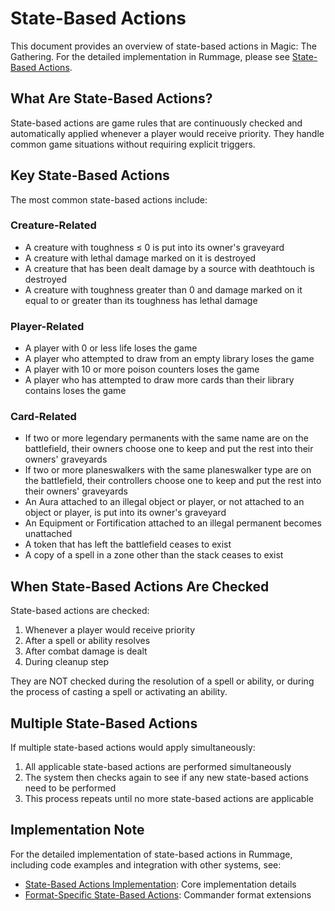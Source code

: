 # State-Based Actions

This document provides an overview of state-based actions in Magic: The Gathering. For the detailed implementation in Rummage, please see [State-Based Actions](../mtg_core/state_actions/index.md).

## What Are State-Based Actions?

State-based actions are game rules that are continuously checked and automatically applied whenever a player would receive priority. They handle common game situations without requiring explicit triggers.

## Key State-Based Actions

The most common state-based actions include:

### Creature-Related

- A creature with toughness ≤ 0 is put into its owner's graveyard
- A creature with lethal damage marked on it is destroyed
- A creature that has been dealt damage by a source with deathtouch is destroyed
- A creature with toughness greater than 0 and damage marked on it equal to or greater than its toughness has lethal damage

### Player-Related

- A player with 0 or less life loses the game
- A player who attempted to draw from an empty library loses the game
- A player with 10 or more poison counters loses the game
- A player who has attempted to draw more cards than their library contains loses the game

### Card-Related

- If two or more legendary permanents with the same name are on the battlefield, their owners choose one to keep and put the rest into their owners' graveyards
- If two or more planeswalkers with the same planeswalker type are on the battlefield, their controllers choose one to keep and put the rest into their owners' graveyards
- An Aura attached to an illegal object or player, or not attached to an object or player, is put into its owner's graveyard
- An Equipment or Fortification attached to an illegal permanent becomes unattached
- A token that has left the battlefield ceases to exist
- A copy of a spell in a zone other than the stack ceases to exist

## When State-Based Actions Are Checked

State-based actions are checked:

1. Whenever a player would receive priority
2. After a spell or ability resolves
3. After combat damage is dealt
4. During cleanup step

They are NOT checked during the resolution of a spell or ability, or during the process of casting a spell or activating an ability.

## Multiple State-Based Actions

If multiple state-based actions would apply simultaneously:

1. All applicable state-based actions are performed simultaneously
2. The system then checks again to see if any new state-based actions need to be performed
3. This process repeats until no more state-based actions are applicable

## Implementation Note

For the detailed implementation of state-based actions in Rummage, including code examples and integration with other systems, see:

- [State-Based Actions Implementation](../mtg_core/state_actions/index.md): Core implementation details
- [Format-Specific State-Based Actions](../formats/commander/game_mechanics/state_based_actions.md): Commander format extensions 